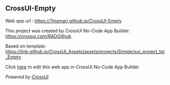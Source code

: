 ## CrossUI-Empty
Web app url : https://7mamari.github.io/CrossUI-Empty

This project was created by CrossUI No-Code App Builder: https://crossui.com/RADGithub

Based on template: https://linb.github.io/CrossUI_Assets/assets/projects/Simple/xui_project_tpl_Empty

Click [here](https://crossui.com/RADGithub/#!from=github&owner=7mamari&repo=CrossUI-Empty) to edit this web app in CrossUI No-Code App Builder

<i>Powered by [CrossUI](https://crossui.com)</i>
